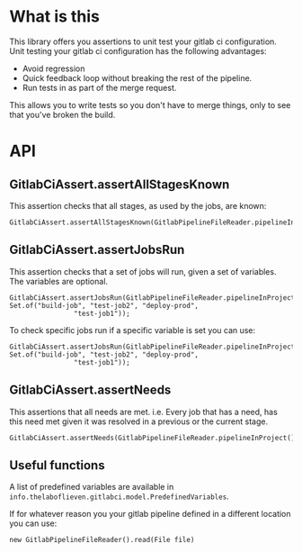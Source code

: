 # What is this
This library offers you assertions to unit test your gitlab ci configuration.
Unit testing your gitlab ci configuration has the following advantages:
- Avoid regression
- Quick feedback loop without breaking the rest of the pipeline. 
- Run tests in as part of the merge request. 

This allows you to write tests so you don't have to merge things, only to see that you've broken the build. 

# API
## GitlabCiAssert.assertAllStagesKnown
This assertion checks that all stages, as used by the jobs, are known:
``` 
GitlabCiAssert.assertAllStagesKnown(GitlabPipelineFileReader.pipelineInProject());
```

## GitlabCiAssert.assertJobsRun 
This assertion checks that a set of jobs will run, given a set of variables. 
The variables are optional.

``` 
GitlabCiAssert.assertJobsRun(GitlabPipelineFileReader.pipelineInProject(), Set.of("build-job", "test-job2", "deploy-prod",
                "test-job1"));
```

To check specific jobs run if a specific variable is set you can use: 
``` 
GitlabCiAssert.assertJobsRun(GitlabPipelineFileReader.pipelineInProject(), Set.of("build-job", "test-job2", "deploy-prod",
                "test-job1"));
```

## GitlabCiAssert.assertNeeds
This assertions that all needs are met. i.e. Every job that has a need, has this need met given it was 
resolved in a previous or the current stage. 

``` 
GitlabCiAssert.assertNeeds(GitlabPipelineFileReader.pipelineInProject());
```


## Useful functions
A list of predefined variables are available in ```info.thelaboflieven.gitlabci.model.PredefinedVariables```. 

If for whatever reason you your gitlab pipeline defined in a different location you can use: 

````
new GitlabPipelineFileReader().read(File file)
````